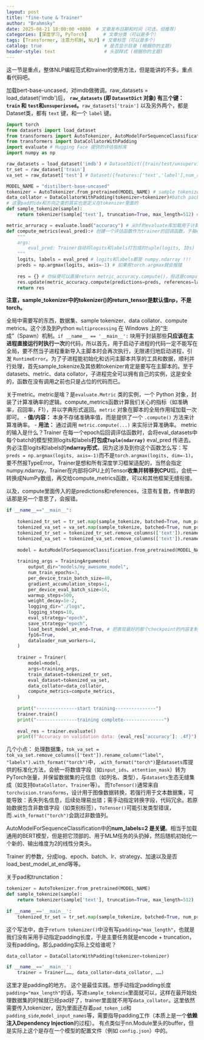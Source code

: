```yaml
---
layout: post
title: "fine-tune & Trainer"
author: "Brahmsky"
date: 2025-08-21 18:00:00 +0800  # 文章发布日期和时间（可选，但推荐）
categories: [深度学习, PyTorch]      # 文章分类（可以是多个）
tags: [Transformer, 注意力机制, NLP] # 文章标签（可以是多个）
catalog: true                       # 是否显示目录 (根据你的主题)
header-style: text                  # 头部样式 (根据你的主题)
---
```


这一节是重点，整体NLP编程范式和trainer的使用方法，但是能讲的不多。重点看代码吧。

加载bert-base-uncased，对imdb做微调。raw_datasets = load_dataset('imdb')后，
**`raw_datasets` (即 `DatasetDict` 对象) 有三个键：`train` 和 `test`和`unsuperivsed`。**`raw_datasets['train']` 以及另外两个，都是Dataset类，都有 `text` 键，和一个 `label` 键。
```python
import torch  
from datasets import load_dataset  
from transformers import AutoTokenizer, AutoModelForSequenceClassification, TrainingArguments, Trainer  
from transformers import DataCollatorWithPadding  
import evaluate # Hugging Face 提供的评估指标库  
import numpy as np

raw_datasets = load_dataset('imdb') # DatasetDict({train/test/unsupervised:Dataset({features:['text','label'],num_rows:25000})
tr_set = raw_dataset['train']
va_set = raw_dataset['test'] # Dataset({features:['text','label'],num_rows:25000})

MODEL_NAME = "distilbert-base-uncased"
tokenizer = AutoTokenizer.from_pretrained(MODEL_NAME) # sample tokenizer(& trunctate)
data_collator = DataCollatorWithPadding(tokenizer=tokenizer)#batch packer & batch padder
# 这里pad的idx和方向之类的其实也是定义在tokenizer里面的
def sample_tokenize(sample):
	return tokenizer(sample['text'], truncation=True, max_length=512) # return_tensor='np'

metric_arruracy = evaluate.load("accuracy") # 从hf的evaluate库加载用于计算准确率的评估器对象
def compute_metrics(eval_pred):# 创建一个评估函数作为trainer的回调函数，于每epoch结束后
	"""
	args:
		eval_pred: Trainer自动将logits和labels打包成的tuple(logits, IDs)
	"""
	logits, labels = eval_pred # logits和labels都是 numpy.ndarray !!!
	preds = np.argmax(logits, axis=-1) # 如果用torch.argmax就会报错
	
	res = {} # 你纵使可以直接return metric_accuracy.compute()，但这是compute_metrics最普遍的写法
	res.update(metric_accuracy.compute(predictions=preds, references=labels))# pred_labels, labels
	return res
```
**注意，sample_tokenizer中的tokenizer()的return_tensor是默认值np，不是torch。**

全局中需要写的东西，数据集、sample tokenizer、data collator、compute metrics。这个涉及到Python `multiprocessing` 在 Windows 上的“生成”（Spawn）机制。`if __name__ == '__main__':` 块用于封装那些**只应该在主进程直接运行时执行一次**的代码，所以首先，用于启动子进程的代码一定不能写在全局，要不然当子进程重新导入主脚本时会再次执行，无限递归地启动进程，引发 `RuntimeError`。为了子进程能初始化和访问主脚本共享的工具和数据，顺利并行处理，首先sample_tokenize及其依赖tokenizer肯定是要写在主脚本的。至于datasets、metric、data collator，子进程完全可以拥有自己的实例，这是安全的，函数在没有调用之前也只是占位的代码而已。

关于metric。metric是啥？是`evaluate.Metric` 类的实例，一个 Python 对象，封装了计算准确率的逻辑。compute_metrics函数计算我们关心的指标（如准确率，召回率，F1），并以字典形式返回。`metric` 对象在脚本的全局作用域加载一次即可。
    - **值/内容：** 本身不存储准确率值，而是提供了一个 `.compute()` 方法来计算准确率。
    - **用法：** 通过调用 `metric.compute(...)` 来实际计算准确率。
metric的输入是什么？Trainer 在每一个epoch后回调评估函数时，会将eval_datasets中每个batch的模型预测logits和labels**打包成`Tuple(ndarray)`** eval_pred 传进去。务必注意logits和labels的**ndarray形式**，因为这涉及到你这个函数怎么写：写`preds = np.argmax(logits, axis=-1)`而不是`torch.argmax(logits, dim=-1)`，要不然报TypeError。Trainer是想和所有深度学习框架适配的，当然会指定numpy.ndarray。Trainer在内部将GPU上的Tensor**收集并转移到CPU**后，会统一转换成NumPy数组，再交给compute_metrics函数，可以和其他框架无缝衔接。

以及，compute里面传入的是predictions和references，注意有复数，传单数的话那是另一个意思了，会报错。
```python
if __name__=="__main__":
	
	tokenized_tr_set = tr_set.map(sample_tokenize, batched=True, num_proc=4) # 可添加num_proc指定并行进程数
	tokenized_va_set = va_set.map(sample_tokenize, batched=True, num_proc=4)#Dataset({features:['text','label','input_ids','token_type_ids','attention_mask'],num_rows: 25000})
	tokenized_tr_set = tokenized_tr_set.remove_columns(['text']).rename_column("label", "labels").with_format("torch") # 很常见的实践！移除文本列，标签列重命名，转换格式
	tokenized_va_set = tokenized_va_set.remove_columns(['text']).rename_column("label", "labels").with_format("torch")
	
	model = AutoModelForSequenceClassification.from_pretrained(MODEL_NAME, num_labels=2) # 自动为MODEL_NAME这个模型添加/替换分类头
	
	training_args = TrainingArguments(
		output_dir="models/my_awesome_model",  
		num_train_epochs=3,  
		per_device_train_batch_size=40,  
		gradient_accumulation_steps=1,  
		per_device_eval_batch_size=16,  
		warmup_steps=500,  
		weight_decay=1e-2,  
		logging_dir="./logs",  
		logging_steps=10,  
		eval_strategy="epoch",  
		save_strategy="epoch",  
		load_best_model_at_end=True, # 把表现最好的那个checkpoint的内容复制到顶层输出目录
		fp16=True,  
		dataloader_num_workers=4,
	)
	
	trainer = Trainer(
		model=model,
		args=training_args,
		train_dataset=tokenized_tr_set,
		eval_dataset=tokenized_va_set,
		data_collator=data_collator,
		compute_metrics=compute_metrics,
	)
	
	print("---------------start training---------------")
	trainer.train()
	print("---------------training complete---------------")
	
	eval_res = trainer.evaluate()
	print(f"Accuracy on validation data: {eval_res['accuracy']: .4f}")
```
几个小点：
处理数据集，`tok_va_set = tok_va_set.remove_columns(['text']).rename_column("label", "labels").with_format("torch")`中，`.with_format("torch")`是`datasets`库提供的标准化方法，会统一将数值字段（如`input_ids`、`attention_mask`）转为PyTorch张量，并保留数据集的元信息（如列名、类型），与`datasets`生态无缝集成（如支持`DataCollator`、`Trainer`等）。
而`ToTensor()`通常来自`torchvision.transforms`，设计用于图像数据转换，若强行用于文本数据集，可能导致：丢失列名信息，后续处理易出错；需手动指定转换字段，代码冗余。若原始数据包含非数值字段（如类别标签），`ToTensor()`可能引发类型错误，而`.with_format("torch")`会跳过非数值列。

AutoModelForSequenceClassification中的**num_labels=2 是关键**。相当于加载通用的BERT模型，但是把它顶部的、用于MLM任务的头扔掉，然后随机初始化一个新的、输出维度为2的线性分类头。

Trainer 的参数，分成log、epoch、batch、lr、strategy、加速以及是否load_best_model_at_end等等。

关于pad和trunctation：
```python
tokenizer = AutoTokenizer.from_pretrained(MODEL_NAME)
def sample_tokenize(sample):
	return tokenizer(sample['text'], truncation=True, max_length=512)
	
if __name__=='__main__':
	tokenized_tr_set = tr_set.map(sample_tokenize, batched=True, num_proc=4)
```
这个写法中，由于`return tokenizer()`中没有写`padding="max_length"`，也就是我们没有采用手动指定padding长度，于是主要任务就是encode + truncation，没有padding。那么padding实际上交给谁呢？
```python
data_collator = DataCollatorWithPadding(tokenizer=tokenizer)

if __name__=='__main__':
	trainer = Trainer(……, data_collator=data_collator, ……)
```
这里才是padding的地方。
这个是最佳实践。想手动指定padding长度`padding="max_length"`的话，写进`sample_tokenzie`里面就可以，这样在最开始处理数据集的时候就已经pad好了，trainer里面就不用写`data_collator`。这里依然需要传入tokenizer，因为里面还存着`pad_token_id`和`padding_side`,`model_input_names`等，需要指导padding工作（本质上是一个**依赖注入Dependency Injection**的过程）。
有点类似于nn.Module里头的buffer，但是实际上这个是存在一个模型的配置文件（例如 `config.json`）中的。
